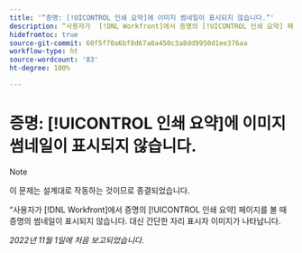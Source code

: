 ```yaml
---
title: '“증명: [!UICONTROL 인쇄 요약]에 이미지 썸네일이 표시되지 않습니다.”'
description: “사용자가  [!DNL Workfront]에서 증명의 [!UICONTROL 인쇄 요약] 페이지를 볼 때 증명의 썸네일이 표시되지 않습니다. 대신 간단한 자리 표시자 이미지가 나타납니다.”
hidefromtoc: true
source-git-commit: 60f5f70a6bf8d67a8a450c3a8dd9950d1ee376aa
workflow-type: ht
source-wordcount: '83'
ht-degree: 100%

---
```



# 증명: [!UICONTROL 인쇄 요약]에 이미지 썸네일이 표시되지 않습니다.

<!--This is on both the WF and WFP TOCs-->

>[!NOTE]
>
>이 문제는 설계대로 작동하는 것이므로 종결되었습니다.

“사용자가 [!DNL Workfront]에서 증명의 [!UICONTROL 인쇄 요약] 페이지를 볼 때 증명의 썸네일이 표시되지 않습니다. 대신 간단한 자리 표시자 이미지가 나타납니다.

_2022년 11월 1일에 처음 보고되었습니다._

